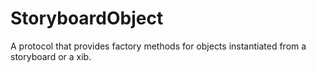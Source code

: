# StoryboardObject
A protocol that provides factory methods for objects instantiated from a storyboard or a xib.
